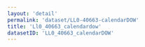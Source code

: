 ```yaml
---
layout: 'detail'
permalink: 'dataset/LL0-40663-calendarDOW'
title: 'Ll0_40663_calendardow'
datasetID: 'LL0_40663_calendarDOW'
---
```

